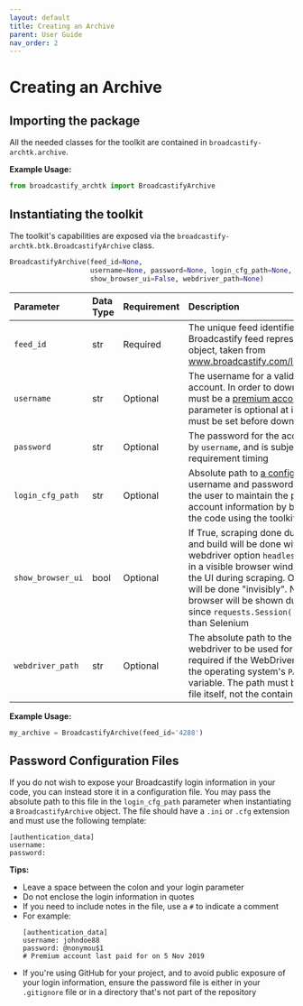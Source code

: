 ```yaml
---
layout: default
title: Creating an Archive
parent: User Guide
nav_order: 2
---
```


# Creating an Archive

## Importing the package

All the needed classes for the toolkit are contained in `broadcastify-archtk.archive`.

**Example Usage:**
```python
from broadcastify_archtk import BroadcastifyArchive
```

## Instantiating the toolkit

The toolkit's capabilities are exposed via the `broadcastify-archtk.btk.BroadcastifyArchive` class.

```python
BroadcastifyArchive(feed_id=None,
                    username=None, password=None, login_cfg_path=None,
                    show_browser_ui=False, webdriver_path=None)
```

| Parameter | Data Type | Requirement | Description |
|:----------|:----------|:------------|:------------|
| `feed_id` | str | Required | The unique feed identifier for the Broadcastify feed represented by the object, taken from www.broadcastify.com/listen/feed/[feed_id]|
| `username` | str | Optional | The username for a valid Broadcastify account. In order to download, the account must be a [premium account](https://m.broadcastify.com/premium/). (The parameter is optional at instantiation, but must be set before downloading audio files) |
| `password` | str | Optional | The password for the account referenced by `username`, and is subject to the same requirement timing |
| `login_cfg_path` | str | Optional | Absolute path to [a config file](#password-configuration-files) containing the username and password information. Allows the user to maintain the privacy of their account information by by keeping it outside the code using the toolkit |
| `show_browser_ui` | bool | Optional | If True, scraping done during initialization and build will be done with the Selenium webdriver option `headless=False`, resulting in a visible browser window being open in the UI during scraping. Otherwise, scraping will be done "invisibly".  Note that no browser will be shown during download, since `requests.Session()` is used rather than Selenium |
| `webdriver_path` | str | Optional | The absolute path to the Selenium webdriver to be used for scraping. Not required if the WebDriver is in a directory in the operating system's `PATH` environment variable. The path must be to the WebDriver file itself, not the containing directory |

**Example Usage:**
```python
my_archive = BroadcastifyArchive(feed_id='4288')
```

## Password Configuration Files

If you do not wish to expose your Broadcastify login information in your code, you can instead store it in a configuration file. You may pass the absolute path to this file in the `login_cfg_path` parameter when instantiating a `BroadcastifyArchive` object. The file should have a `.ini` or `.cfg` extension and must use the following template:

```
[authentication_data]
username:
password:
```

**Tips:**
- Leave a space between the colon and your login parameter
- Do not enclose the login information in quotes
- If you need to include notes in the file, use a `#` to indicate a comment
- For example:
  ```
  [authentication_data]
  username: johndoe88
  password: @nonymou$1
  # Premium account last paid for on 5 Nov 2019
  ```
- If you're using GitHub for your project, and to avoid public exposure of your login information, ensure the password file is either in your `.gitignore` file or in a directory that's not part of the repository

